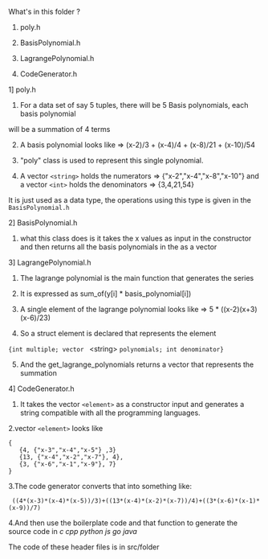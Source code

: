 What's in this folder ?

1. poly.h

2. BasisPolynomial.h

3. LagrangePolynomial.h

4. CodeGenerator.h

  

1] poly.h

1. For a data set of say 5 tuples, there will be 5 Basis polynomials, each basis polynomial

will be a summation of 4 terms

2.  A basis polynomial looks like => (x-2)/3 + (x-4)/4 + (x-8)/21 + (x-10)/54

3.  "poly" class is used to represent this single polynomial.

4.  A vector ```<string>``` holds the numerators => {"x-2","x-4","x-8","x-10"} and a vector ```<int>``` holds the denominators => {3,4,21,54}

It is just used as a data type, the operations using this type is given in the ```BasisPolynomial.h```

  
2] BasisPolynomial.h

1. what this class does is it takes the x values as input in the constructor and then returns all the basis polynomials in the as a vector<poly>

  
3] LagrangePolynomial.h

1. The lagrange polynomial is the main function that generates the series

2. It is expressed as sum_of(y[i] * basis_polynomial[i])

3. A single element of the lagrange polynomial looks like => 5 * ((x-2)(x+3)(x-6)/23)

4. So a struct element is declared that represents the element

```{int multiple; vector ``` \<string> ```polynomials; int denominator}```

  

5.  And the get_lagrange_polynomials returns a vector<element> that represents the summation

4] CodeGenerator.h

1.  It takes the vector ```<element>``` as a constructor input and generates a string compatible with all the programming languages.

2.vector ```<element>``` looks like 
 ```
 {  
	{4, {"x-3","x-4","x-5"} ,3}
	{13, {"x-4","x-2","x-7"}, 4},
	{3, {"x-6","x-1","x-9"}, 7}
}
```
3.The code generator converts that into something like:

``` ((4*(x-3)*(x-4)*(x-5))/3)+((13*(x-4)*(x-2)*(x-7))/4)+((3*(x-6)*(x-1)*(x-9))/7)```

4.And then use the boilerplate code and that function to generate the source code in
*c*  *cpp*  *python*  *js*  *go*  *java*

The code of these header files is in src/folder